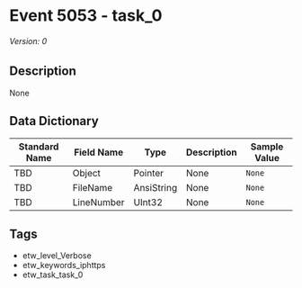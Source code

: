 # Event 5053 - task_0
###### Version: 0

## Description
None

## Data Dictionary
|Standard Name|Field Name|Type|Description|Sample Value|
|---|---|---|---|---|
|TBD|Object|Pointer|None|`None`|
|TBD|FileName|AnsiString|None|`None`|
|TBD|LineNumber|UInt32|None|`None`|

## Tags
* etw_level_Verbose
* etw_keywords_iphttps
* etw_task_task_0